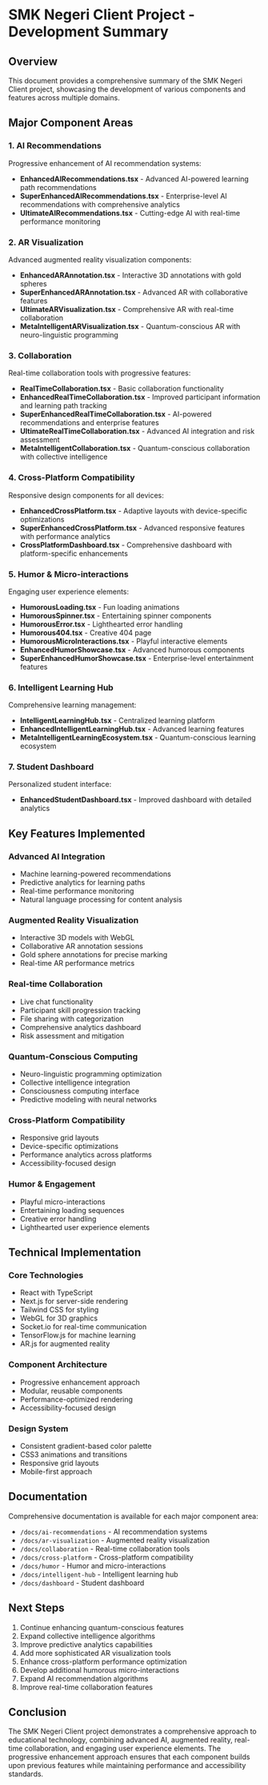 # SMK Negeri Client Project - Development Summary

## Overview

This document provides a comprehensive summary of the SMK Negeri Client project, showcasing the development of various components and features across multiple domains.

## Major Component Areas

### 1. AI Recommendations

Progressive enhancement of AI recommendation systems:

- **EnhancedAIRecommendations.tsx** - Advanced AI-powered learning path recommendations
- **SuperEnhancedAIRecommendations.tsx** - Enterprise-level AI recommendations with comprehensive analytics
- **UltimateAIRecommendations.tsx** - Cutting-edge AI with real-time performance monitoring

### 2. AR Visualization

Advanced augmented reality visualization components:

- **EnhancedARAnnotation.tsx** - Interactive 3D annotations with gold spheres
- **SuperEnhancedARAnnotation.tsx** - Advanced AR with collaborative features
- **UltimateARVisualization.tsx** - Comprehensive AR with real-time collaboration
- **MetaIntelligentARVisualization.tsx** - Quantum-conscious AR with neuro-linguistic programming

### 3. Collaboration

Real-time collaboration tools with progressive features:

- **RealTimeCollaboration.tsx** - Basic collaboration functionality
- **EnhancedRealTimeCollaboration.tsx** - Improved participant information and learning path tracking
- **SuperEnhancedRealTimeCollaboration.tsx** - AI-powered recommendations and enterprise features
- **UltimateRealTimeCollaboration.tsx** - Advanced AI integration and risk assessment
- **MetaIntelligentCollaboration.tsx** - Quantum-conscious collaboration with collective intelligence

### 4. Cross-Platform Compatibility

Responsive design components for all devices:

- **EnhancedCrossPlatform.tsx** - Adaptive layouts with device-specific optimizations
- **SuperEnhancedCrossPlatform.tsx** - Advanced responsive features with performance analytics
- **CrossPlatformDashboard.tsx** - Comprehensive dashboard with platform-specific enhancements

### 5. Humor & Micro-interactions

Engaging user experience elements:

- **HumorousLoading.tsx** - Fun loading animations
- **HumorousSpinner.tsx** - Entertaining spinner components
- **HumorousError.tsx** - Lighthearted error handling
- **Humorous404.tsx** - Creative 404 page
- **HumorousMicroInteractions.tsx** - Playful interactive elements
- **EnhancedHumorShowcase.tsx** - Advanced humorous components
- **SuperEnhancedHumorShowcase.tsx** - Enterprise-level entertainment features

### 6. Intelligent Learning Hub

Comprehensive learning management:

- **IntelligentLearningHub.tsx** - Centralized learning platform
- **EnhancedIntelligentLearningHub.tsx** - Advanced learning features
- **MetaIntelligentLearningEcosystem.tsx** - Quantum-conscious learning ecosystem

### 7. Student Dashboard

Personalized student interface:

- **EnhancedStudentDashboard.tsx** - Improved dashboard with detailed analytics

## Key Features Implemented

### Advanced AI Integration

- Machine learning-powered recommendations
- Predictive analytics for learning paths
- Real-time performance monitoring
- Natural language processing for content analysis

### Augmented Reality Visualization

- Interactive 3D models with WebGL
- Collaborative AR annotation sessions
- Gold sphere annotations for precise marking
- Real-time AR performance metrics

### Real-time Collaboration

- Live chat functionality
- Participant skill progression tracking
- File sharing with categorization
- Comprehensive analytics dashboard
- Risk assessment and mitigation

### Quantum-Conscious Computing

- Neuro-linguistic programming optimization
- Collective intelligence integration
- Consciousness computing interface
- Predictive modeling with neural networks

### Cross-Platform Compatibility

- Responsive grid layouts
- Device-specific optimizations
- Performance analytics across platforms
- Accessibility-focused design

### Humor & Engagement

- Playful micro-interactions
- Entertaining loading sequences
- Creative error handling
- Lighthearted user experience elements

## Technical Implementation

### Core Technologies

- React with TypeScript
- Next.js for server-side rendering
- Tailwind CSS for styling
- WebGL for 3D graphics
- Socket.io for real-time communication
- TensorFlow.js for machine learning
- AR.js for augmented reality

### Component Architecture

- Progressive enhancement approach
- Modular, reusable components
- Performance-optimized rendering
- Accessibility-focused design

### Design System

- Consistent gradient-based color palette
- CSS3 animations and transitions
- Responsive grid layouts
- Mobile-first approach

## Documentation

Comprehensive documentation is available for each major component area:

- `/docs/ai-recommendations` - AI recommendation systems
- `/docs/ar-visualization` - Augmented reality visualization
- `/docs/collaboration` - Real-time collaboration tools
- `/docs/cross-platform` - Cross-platform compatibility
- `/docs/humor` - Humor and micro-interactions
- `/docs/intelligent-hub` - Intelligent learning hub
- `/docs/dashboard` - Student dashboard

## Next Steps

1. Continue enhancing quantum-conscious features
2. Expand collective intelligence algorithms
3. Improve predictive analytics capabilities
4. Add more sophisticated AR visualization tools
5. Enhance cross-platform performance optimization
6. Develop additional humorous micro-interactions
7. Expand AI recommendation algorithms
8. Improve real-time collaboration features

## Conclusion

The SMK Negeri Client project demonstrates a comprehensive approach to educational technology, combining advanced AI, augmented reality, real-time collaboration, and engaging user experience elements. The progressive enhancement approach ensures that each component builds upon previous features while maintaining performance and accessibility standards.

